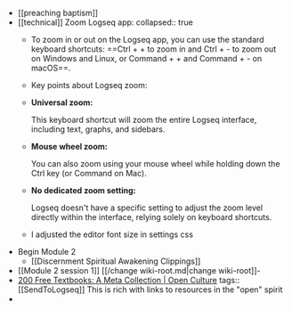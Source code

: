 - [[preaching baptism]]
- [[technical]] Zoom Logseq app: 
  collapsed:: true
	- To zoom in or out on the Logseq app, you can use the standard keyboard shortcuts: ==Ctrl + + to zoom in and Ctrl + - to zoom out on Windows and Linux, or Command + + and Command + - on macOS==.
	- Key points about Logseq zoom:
	- **Universal zoom:** 
	  
	  This keyboard shortcut will zoom the entire Logseq interface, including text, graphs, and sidebars.
	- **Mouse wheel zoom:** 
	  
	  You can also zoom using your mouse wheel while holding down the Ctrl key (or Command on Mac).
	- **No dedicated zoom setting:** 
	  
	  Logseq
	  doesn't have a specific setting to adjust the zoom level directly 
	  within the interface, relying solely on keyboard shortcuts.
	- I adjusted the editor font size in settings css
- Begin Module 2
	- [[Discernment Spiritual Awakening Clippings]]
- [[Module 2 session 1]]
  [[/change wiki-root.md|change wiki-root]]-
- [200 Free Textbooks: A Meta Collection | Open Culture](https://www.openculture.com/free_textbooks)
  tags:: [[SendToLogseq]] This is rich with links to resources in the "open" spirit
-